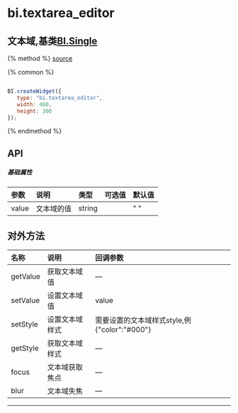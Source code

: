 # bi.textarea_editor

## 文本域,基类[BI.Single](/core/single.md)

{% method %}
[source](https://jsfiddle.net/fineui/90721e0a/)

{% common %}
```javascript

BI.createWidget({
   type: "bi.textarea_editor",
   width: 400,
   height: 300
});


```

{% endmethod %}

## API
##### 基础属性
| 参数    | 说明           | 类型  | 可选值 | 默认值
| :------ |:-------------  | :-----| :----|:----
| value | 文本域的值 | string  |  | " "|



## 对外方法
| 名称     | 说明                           |  回调参数     
| :------ |:-------------                  | :-----   
| getValue | 获取文本域值|—|
| setValue | 设置文本域值|value|
| setStyle | 设置文本域样式 |需要设置的文本域样式style,例{"color":"#000"} |
| getStyle | 获取文本域样式 |— |
| focus | 文本域获取焦点| — |
| blur | 文本域失焦|—|

 


---


